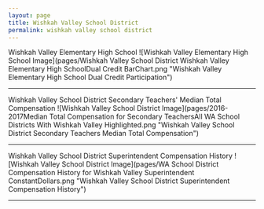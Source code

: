 ```yaml
---
layout: page
title: Wishkah Valley School District
permalink: wishkah valley school district
---
```



Wishkah Valley Elementary High School
![Wishkah Valley Elementary High School Image](pages/Wishkah Valley School District Wishkah Valley Elementary High SchoolDual Credit BarChart.png "Wishkah Valley Elementary High School Dual Credit Participation")

___

Wishkah Valley School District Secondary Teachers' Median Total Compensation
![Wishkah Valley School District Image](pages/2016-2017Median Total Compensation for Secondary TeachersAll WA School Districts With Wishkah Valley Highlighted.png "Wishkah Valley School District Secondary Teachers Median Total Compensation")

___

Wishkah Valley School District Superintendent Compensation History
![Wishkah Valley School District Image](pages/WA School District Compensation History for Wishkah Valley Superintendent ConstantDollars.png "Wishkah Valley School District Superintendent Compensation History")

___

